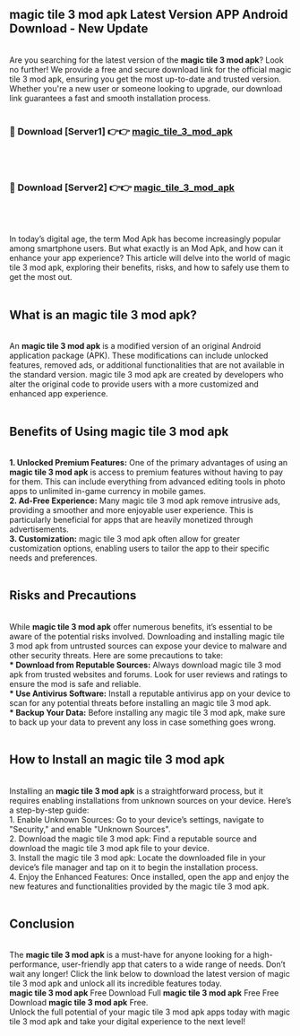 ## magic tile 3 mod apk Latest Version APP Android Download - New Update
<br>
Are you searching for the latest version of the <strong>magic tile 3 mod apk</strong>? Look no further! We provide a free and secure download link for the official magic tile 3 mod apk, ensuring you get the most up-to-date and trusted version. Whether you're a new user or someone looking to upgrade, our download link guarantees a fast and smooth installation process.
<br>
<br>
<h3>🔴 Download [Server1] 👉👉 <a href="https://modyolo.store/magic+tile+3+mod+apk">magic_tile_3_mod_apk</a></h3><br>
<br>
<h3>🔴 Download [Server2] 👉👉 <a href="https://modyolo.store/magic+tile+3+mod+apk">magic_tile_3_mod_apk</a></h3><br>
<br>
<br>
In today’s digital age, the term Mod Apk has become increasingly popular among smartphone users. But what exactly is an Mod Apk, and how can it enhance your app experience? This article will delve into the world of magic tile 3 mod apk, exploring their benefits, risks, and how to safely use them to get the most out.
<br>
<br>
<h2>What is an magic tile 3 mod apk?</h2>
<br>
An <strong>magic tile 3 mod apk</strong> is a modified version of an original Android application package (APK). These modifications can include unlocked features, removed ads, or additional functionalities that are not available in the standard version. magic tile 3 mod apk are created by developers who alter the original code to provide users with a more customized and enhanced app experience.
<br>
<br>
<h2>Benefits of Using magic tile 3 mod apk</h2>
<br>
<strong> 1. Unlocked Premium Features:</strong> One of the primary advantages of using an <strong>magic tile 3 mod apk</strong> is access to premium features without having to pay for them. This can include everything from advanced editing tools in photo apps to unlimited in-game currency in mobile games.
<br>
<strong> 2. Ad-Free Experience:</strong> Many magic tile 3 mod apk remove intrusive ads, providing a smoother and more enjoyable user experience. This is particularly beneficial for apps that are heavily monetized through advertisements.
<br>
<strong> 3. Customization:</strong> magic tile 3 mod apk often allow for greater customization options, enabling users to tailor the app to their specific needs and preferences.
<br>
<br>
<h2>Risks and Precautions</h2>
<br>
While <strong>magic tile 3 mod apk</strong> offer numerous benefits, it’s essential to be aware of the potential risks involved. Downloading and installing magic tile 3 mod apk from untrusted sources can expose your device to malware and other security threats. Here are some precautions to take:
<br>
<strong> * Download from Reputable Sources:</strong> Always download magic tile 3 mod apk from trusted websites and forums. Look for user reviews and ratings to ensure the mod is safe and reliable.
<br>
<strong> * Use Antivirus Software:</strong> Install a reputable antivirus app on your device to scan for any potential threats before installing an magic tile 3 mod apk.
<br>
<strong> * Backup Your Data:</strong> Before installing any magic tile 3 mod apk, make sure to back up your data to prevent any loss in case something goes wrong.
<br>
<br>
<h2>How to Install an magic tile 3 mod apk</h2>
<br>
Installing an <strong>magic tile 3 mod apk</strong> is a straightforward process, but it requires enabling installations from unknown sources on your device. Here’s a step-by-step guide:
<br>
 1. Enable Unknown Sources: Go to your device’s settings, navigate to "Security," and enable "Unknown Sources".
<br>
 2. Download the magic tile 3 mod apk: Find a reputable source and download the magic tile 3 mod apk file to your device.
<br>
 3. Install the magic tile 3 mod apk: Locate the downloaded file in your device’s file manager and tap on it to begin the installation process.
<br>
 4. Enjoy the Enhanced Features: Once installed, open the app and enjoy the new features and functionalities provided by the magic tile 3 mod apk.
<br>
<br>
<h2><strong>Conclusion</strong></h2>
<br>
The <strong>magic tile 3 mod apk</strong> is a must-have for anyone looking for a high-performance, user-friendly app that caters to a wide range of needs. Don’t wait any longer! Click the link below to download the latest version of magic tile 3 mod apk and unlock all its incredible features today.
<br>
<strong>magic tile 3 mod apk</strong> Free Download Full <strong>magic tile 3 mod apk</strong> Free Free Download <strong>magic tile 3 mod apk</strong> Free.
<br>
Unlock the full potential of your magic tile 3 mod apk apps today with magic tile 3 mod apk and take your digital experience to the next level!
